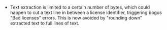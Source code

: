 - Text extraction is limited to a certain number of bytes, which could happen to
  cut a text line in between a license identifier, triggering bogus "Bad
  licenses" errors. This is now avoided by "rounding down" extracted text to
  full lines of text.
